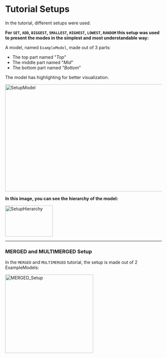 # Tutorial Setups
In the tutorial, different setups were used. 

**For `SET`, `ADD`, `BIGGEST`, `SMALLEST`, `HIGHEST`, `LOWEST`, `RANDOM` this setup was used to present the modes in the simplest and most understandable way:**

A model, named `ExampleModel`, made out of 3 parts:
- The top part named "*Top*"
- The middle part named "*Mid*"
- The bottom part named "*Bottom*"

The model has highlighting for better visualization.

<img width="626" height="345" alt="SetupModel" src="https://github.com/user-attachments/assets/bb81472d-1be9-42d8-802d-c981c90f39d9" />

**In this image, you can see the hierarchy of the model:**

<img width="153" height="100" alt="SetupHierarchy" src="https://github.com/user-attachments/assets/ac126249-df0b-4e8b-8e16-1a9bdec7c100" />


---

### MERGED and MULTIMERGED Setup
In the `MERGED` and `MULTIMERGED` tutorial, the setup is made out of 2 ExampleModels:

<img width="283" height="253" alt="MERGED_Setup" src="https://github.com/user-attachments/assets/e1120433-830a-447d-a919-7540ce97f631" />
